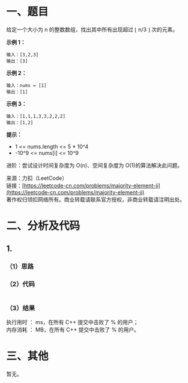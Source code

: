 # 一、题目
给定一个大小为 n 的整数数组，找出其中所有出现超过 ⌊ n/3 ⌋ 次的元素。       
    
**示例 1：**      
```
输入：[3,2,3]
输出：[3]
```
**示例 2：**     
```
输入：nums = [1]
输出：[1]
```
**示例 3：**    
```
输入：[1,1,1,3,3,2,2,2]
输出：[1,2]
```
**提示：**    
- 1 <= nums.length <= 5 * 10^4
- -10^9 <= nums[i] <= 10^9
     
     
进阶：尝试设计时间复杂度为 O(n)、空间复杂度为 O(1)的算法解决此问题。    
    
来源：力扣（LeetCode）    
链接：[https://leetcode-cn.com/problems/majority-element-ii](https://leetcode-cn.com/problems/majority-element-ii)     
著作权归领扣网络所有。商业转载请联系官方授权，非商业转载请注明出处。    
# 二、分析及代码    
## 1. 
### （1）思路
  
### （2）代码
```cpp

```
### （3）结果
执行用时 ： ms，在所有 C++ 提交中击败了 % 的用户；    
内存消耗 ： MB，在所有 C++ 提交中击败了 % 的用户。      
# 三、其他
暂无。  
